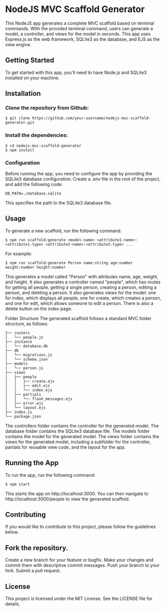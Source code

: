 # NodeJS MVC Scaffold Generator

This NodeJS app generates a complete MVC scaffold based on terminal commands. With the provided terminal command, users can generate a model, a controller, and views for the model in seconds. This app uses Express.js as the web framework, SQLite3 as the database, and EJS as the view engine.

## Getting Started
To get started with this app, you'll need to have Node.js and SQLite3 installed on your machine.

## Installation
### Clone the repository from Github:

```
$ git clone https://github.com/your-username/nodejs-mvc-scaffold-generator.git
```

### Install the dependencies:

```
$ cd nodejs-mvc-scaffold-generator
$ npm install
```

### Configuration
Before running the app, you need to configure the app by providing the SQLite3 database configuration. Create a .env file in the root of the project, and add the following code:

```
DB_PATH=./database.sqlite
```
This specifies the path to the SQLite3 database file.

## Usage
To generate a new scaffold, run the following command:

```
$ npm run scaffold:generate <model-name> <attribute1-name>:<attribute1-type> <attribute2-name>:<attribute2-type> ...
```

For example:

```
$ npm run scaffold:generate Person name:string age:number weight:number height:number
```

This generates a model called "Person" with attributes name, age, weight, and height. It also generates a controller named "people", which has routes for getting all people, getting a single person, creating a person, editing a person, and deleting a person. It also generates views for the model: one for index, which displays all people, one for create, which creates a person, and one for edit, which allows someone to edit a person. There is also a delete button on the index page.

Folder Structure
The generated scaffold follows a standard MVC folder structure, as follows:

```
├── routers
│   └── people.js
├── instance
│   └── database.db
├── db
│   └── migrations.js
│   └── schema.json
├── models
│   └── person.js
├── views
│   ├── people
│   │   ├── create.ejs
│   │   ├── edit.ejs
│   │   └── index.ejs
│   ├── partials
│   │   └── flash_messages.ejs
│   ├── error.ejs
│   └── layout.ejs
├── index.js
└── package.json
```

The controllers folder contains the controller for the generated model. The database folder contains the SQLite3 database file. The models folder contains the model for the generated model. The views folder contains the views for the generated model, including a subfolder for the controller, partials for reusable view code, and the layout for the app.

## Running the App
To run the app, run the following command:

```
$ npm start
```

This starts the app on http://localhost:3000. You can then navigate to http://localhost:3000/people to view the generated scaffold.

## Contributing
If you would like to contribute to this project, please follow the guidelines below.

## Fork the repository.
Create a new branch for your feature or bugfix.
Make your changes and commit them with descriptive commit messages.
Push your branch to your fork.
Submit a pull request.

## License
This project is licensed under the MIT License. See the LICENSE file for details.